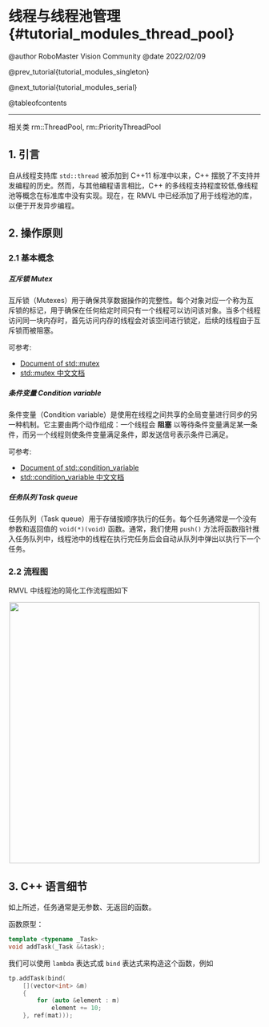 线程与线程池管理 {#tutorial_modules_thread_pool}
============

@author RoboMaster Vision Community
@date 2022/02/09

@prev_tutorial{tutorial_modules_singleton}

@next_tutorial{tutorial_modules_serial}

@tableofcontents

------

相关类 rm::ThreadPool, rm::PriorityThreadPool

## 1. 引言

自从线程支持库 `std::thread` 被添加到 C++11 标准中以来，C++ 摆脱了不支持并发编程的历史。然而，与其他编程语言相比，C++ 的多线程支持程度较低,像线程池等概念在标准库中没有实现。现在，在 RMVL 中已经添加了用于线程池的库，以便于开发异步编程。

## 2. 操作原则

### 2.1 基本概念

##### 互斥锁 Mutex

互斥锁（Mutexes）用于确保共享数据操作的完整性。每个对象对应一个称为互斥锁的标记，用于确保在任何给定时间只有一个线程可以访问该对象。当多个线程访问同一块内存时，首先访问内存的线程会对该空间进行锁定，后续的线程由于互斥锁而被阻塞。

可参考:

- <a href="https://en.cppreference.com/w/cpp/thread/mutex" target="_blank">
    Document of std::mutex
  </a>
- <a href="https://zh.cppreference.com/w/cpp/thread/mutex" target="_blank">
    std::mutex 中文文档
  </a>

##### 条件变量 Condition variable

条件变量（Condition variable）是使用在线程之间共享的全局变量进行同步的另一种机制。它主要由两个动作组成：一个线程会 **阻塞** 以等待条件变量满足某一条件，而另一个线程则使条件变量满足条件，即发送信号表示条件已满足。

可参考:

- <a href="https://en.cppreference.com/w/cpp/thread/condition_variable" target="_blank">
    Document of std::condition_variable
  </a>
- <a href="https://zh.cppreference.com/w/cpp/thread/condition_variable" target="_blank">
    std::condition_variable 中文文档
  </a>

##### 任务队列 Task queue

任务队列（Task queue）用于存储按顺序执行的任务。每个任务通常是一个没有参数和返回值的 `void(*)(void)` 函数。通常，我们使用 `push()` 方法将函数指针推入任务队列中，线程池中的线程在执行完任务后会自动从队列中弹出以执行下一个任务。

### 2.2 流程图

RMVL 中线程池的简化工作流程图如下

<center>
  <a href="https://imgse.com/i/xqJxcF" target="_blank">
    <img src="https://s1.ax1x.com/2022/11/03/xqJxcF.png" width=500 height=521/>
  </a>
</center>

## 3. C++ 语言细节

如上所述，任务通常是无参数、无返回的函数。

函数原型：

```cpp
template <typename _Task>
void addTask(_Task &&task);
```

我们可以使用 `lambda` 表达式或 `bind` 表达式来构造这个函数，例如

```cpp
tp.addTask(bind(
    [](vector<int> &m)
    {
        for (auto &element : m)
            element += 10;
    }, ref(mat)));
```
